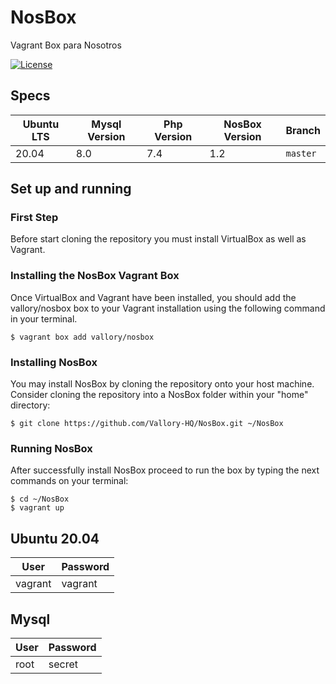 # NosBox

Vagrant Box para Nosotros

<p align="left">
<a href="https://packagist.org/packages/vallory/nosbox"><img src="https://img.shields.io/badge/license-MIT-success" alt="License"> </a>
</p>


## Specs
| Ubuntu LTS | Mysql Version | Php Version | NosBox Version | Branch
| -----------| -----------   | ----------- | -----------    | -----------
| 20.04      | 8.0           | 7.4         | 1.2            | `master`

## Set up and running

### First Step

Before start cloning the repository you must install VirtualBox as well as Vagrant.

### Installing the NosBox Vagrant Box

Once VirtualBox and Vagrant have been installed, you should add the vallory/nosbox box to your Vagrant installation using the following command in your terminal.

```
$ vagrant box add vallory/nosbox
```

### Installing NosBox

You may install NosBox by cloning the repository onto your host machine. Consider cloning the repository into a NosBox folder within your "home" directory:

```
$ git clone https://github.com/Vallory-HQ/NosBox.git ~/NosBox
```

### Running NosBox

After successfully install NosBox proceed to run the box by typing the next commands on your terminal:

```
$ cd ~/NosBox
$ vagrant up
```

## Ubuntu 20.04
| User    | Password |
| ------- | -------- |
| vagrant | vagrant  |

## Mysql
| User    | Password |
| ------- | -------- |
| root    | secret   |
